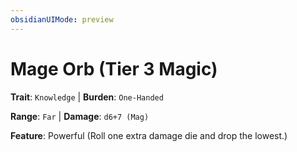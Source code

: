 ```yaml
---
obsidianUIMode: preview
---
```

# Mage Orb (Tier 3 Magic)

**Trait**: `Knowledge` | **Burden**: `One-Handed`

**Range**: `Far` | **Damage**: `d6+7 (Mag)`

**Feature**: Powerful (Roll one extra damage die and drop the lowest.)